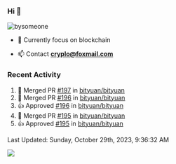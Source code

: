 ### Hi 👋


<p align="left"> <img src="https://visitcount.itsvg.in/api?id=bysomeone&icon=0&color=0" alt="bysomeone" /> </p>

- 🌱 Currently focus on blockchain

- 📫 Contact **cryplo@foxmail.com**


### Recent Activity

<!--RECENT_ACTIVITY:start-->
1. 🎉 Merged PR [#197](https://github.com/bityuan/bityuan/pull/197) in [bityuan/bityuan](https://github.com/bityuan/bityuan)
2. 🎉 Merged PR [#196](https://github.com/bityuan/bityuan/pull/196) in [bityuan/bityuan](https://github.com/bityuan/bityuan)
3. 👍 Approved [#196](https://github.com/bityuan/bityuan/pull/196#pullrequestreview-1701253069) in [bityuan/bityuan](https://github.com/bityuan/bityuan)
4. 🎉 Merged PR [#195](https://github.com/bityuan/bityuan/pull/195) in [bityuan/bityuan](https://github.com/bityuan/bityuan)
5. 👍 Approved [#195](https://github.com/bityuan/bityuan/pull/195#pullrequestreview-1701123054) in [bityuan/bityuan](https://github.com/bityuan/bityuan)
<!--RECENT_ACTIVITY:end-->

<!--RECENT_ACTIVITY:last_update-->
Last Updated: Sunday, October 29th, 2023, 9:36:32 AM
<!--RECENT_ACTIVITY:last_update_end-->


<!-- ### 📊 GitHub Stats: -->
![](https://github-readme-stats.vercel.app/api?username=bysomeone&theme=vue&hide_border=false&include_all_commits=false&count_private=false)<br/>
<!-- ![](https://github-readme-streak-stats.herokuapp.com/?user=bysomeone&theme=vue&hide_border=false)<br/> -->
<!-- ![](https://github-readme-stats.vercel.app/api/top-langs/?username=bysomeone&theme=vue&hide_border=false&include_all_commits=false&count_private=false&layout=compact) -->


<!-- ### 💻 Tech Stack: -->

<!-- Blockchain  -->

<!-- ![Bitcoin](https://img.shields.io/badge/Bitcoin-000?style=for-the-badge&logo=bitcoin&logoColor=white) -->
<!-- ![Ethereum](https://img.shields.io/badge/Ethereum-3C3C3D?style=for-the-badge&logo=Ethereum&logoColor=white) -->
<!-- ![Polkadot](https://img.shields.io/badge/polkadot-E6007A?style=for-the-badge&logo=polkadot&logoColor=white) -->

<!-- Program language -->

<!-- ![Go](https://img.shields.io/badge/go-%2300ADD8.svg?style=for-the-badge&logo=go&logoColor=white) -->
<!-- ![C](https://img.shields.io/badge/c-%2300599C.svg?style=for-the-badge&logo=c&logoColor=white) -->
<!-- ![C++](https://img.shields.io/badge/c++-%2300599C.svg?style=for-the-badge&logo=c%2B%2B&logoColor=white) -->
<!-- ![Java](https://img.shields.io/badge/java-%23ED8B00.svg?style=for-the-badge&logo=java&logoColor=white) -->
<!-- ![Python](https://img.shields.io/badge/python-3670A0?style=for-the-badge&logo=python&logoColor=ffdd54) -->
<!-- ![Shell Script](https://img.shields.io/badge/shell_script-%23121011.svg?style=for-the-badge&logo=gnu-bash&logoColor=white) -->


<!-- DB -->


<!-- ![MySQL](https://img.shields.io/badge/mysql-%2300f.svg?style=for-the-badge&logo=mysql&logoColor=white) -->
<!-- ![Redis](https://img.shields.io/badge/redis-%23DD0031.svg?style=for-the-badge&logo=redis&logoColor=white) -->
<!-- ![SQLite](https://img.shields.io/badge/sqlite-%2307405e.svg?style=for-the-badge&logo=sqlite&logoColor=white) -->


<!-- Devops -->

<!-- ![Docker](https://img.shields.io/badge/docker-%230db7ed.svg?style=for-the-badge&logo=docker&logoColor=white) -->
<!-- ![Confluence](https://img.shields.io/badge/confluence-%23172BF4.svg?style=for-the-badge&logo=confluence&logoColor=white) -->
<!-- ![Jira](https://img.shields.io/badge/jira-%230A0FFF.svg?style=for-the-badge&logo=jira&logoColor=white) -->
<!-- ![Kubernetes](https://img.shields.io/badge/kubernetes-%23326ce5.svg?style=for-the-badge&logo=kubernetes&logoColor=white) -->
<!-- ![Postman](https://img.shields.io/badge/Postman-FF6C37?style=for-the-badge&logo=postman&logoColor=white) -->


<!-- Version control -->

<!-- ![Git](https://img.shields.io/badge/git-%23F05033.svg?style=for-the-badge&logo=git&logoColor=white) -->
<!-- ![GitHub](https://img.shields.io/badge/github-%23121011.svg?style=for-the-badge&logo=github&logoColor=white) -->
<!-- ![GitLab](https://img.shields.io/badge/gitlab-%23181717.svg?style=for-the-badge&logo=gitlab&logoColor=white) -->


<!-- ### 🏆 GitHub Trophies -->
<!-- ![](https://github-profile-trophy.vercel.app/?username=bysomeone&theme=radical&no-frame=false&no-bg=true&margin-w=4) -->


<!-- ![](./profile-3d-contrib/profile-gitblock.svg) -->
